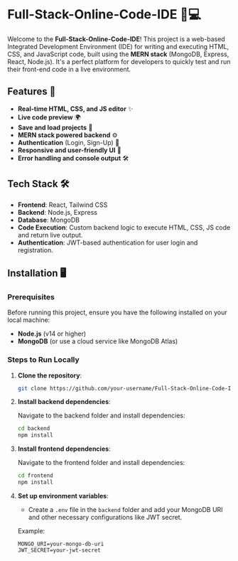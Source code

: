 # Full-Stack-Online-Code-IDE 🚀💻

Welcome to the **Full-Stack-Online-Code-IDE**! This project is a web-based Integrated Development Environment (IDE) for writing and executing HTML, CSS, and JavaScript code, built using the **MERN stack** (MongoDB, Express, React, Node.js). It's a perfect platform for developers to quickly test and run their front-end code in a live environment. 

## Features 🎉

- **Real-time HTML, CSS, and JS editor** ✨
- **Live code preview** 🌍
- **Save and load projects** 💾
- **MERN stack powered backend** ⚙️
- **Authentication** (Login, Sign-Up) 🔐
- **Responsive and user-friendly UI** 📱
- **Error handling and console output** 🛠️

## Tech Stack 🛠️

- **Frontend**: React, Tailwind CSS
- **Backend**: Node.js, Express
- **Database**: MongoDB
- **Code Execution**: Custom backend logic to execute HTML, CSS, JS code and return live output.
- **Authentication**: JWT-based authentication for user login and registration.

## Installation 🖥️

### Prerequisites

Before running this project, ensure you have the following installed on your local machine:

- **Node.js** (v14 or higher)
- **MongoDB** (or use a cloud service like MongoDB Atlas)

### Steps to Run Locally

1. **Clone the repository**:

    ```bash
    git clone https://github.com/your-username/Full-Stack-Online-Code-IDE.git
    ```

2. **Install backend dependencies**:

    Navigate to the backend folder and install dependencies:

    ```bash
    cd backend
    npm install
    ```

3. **Install frontend dependencies**:

    Navigate to the frontend folder and install dependencies:

    ```bash
    cd frontend
    npm install
    ```

4. **Set up environment variables**:
   - Create a `.env` file in the `backend` folder and add your MongoDB URI and other necessary configurations like JWT secret.
   
   Example:
   
   ```env
   MONGO_URI=your-mongo-db-uri
   JWT_SECRET=your-jwt-secret
